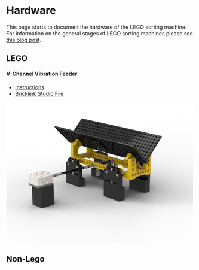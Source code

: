 # Hardware

This page starts to document the hardware of the LEGO sorting machine. For information on the general stages of LEGO sorting machines please see [this blog post](https://medium.com/@bricksortingmachine/lego-sorting-machine-overview-d390645759f9).


## LEGO

#### V-Channel Vibration Feeder
- [Instructions](vchannel/vchannel.pdf)
- [Bricklink Studio File](vchannel/vchannel.io)

<img src="vchannel/vchannel.png" width="500" /><br />

## Non-Lego
